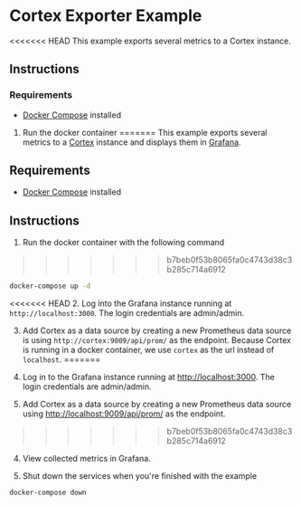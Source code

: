 # Cortex Exporter Example

<<<<<<< HEAD
This example exports several metrics to a Cortex instance.

## Instructions

### Requirements

- [Docker Compose](https://docs.docker.com/compose/) installed

1. Run the docker container
=======
This example exports several metrics to a [Cortex](https://cortexmetrics.io/) instance and displays
them in [Grafana](https://grafana.com/).

## Requirements

- [Docker Compose](https://docs.docker.com/compose/) installed

## Instructions

1. Run the docker container with the following command
>>>>>>> b7beb0f53b8065fa0c4743d38c3b285c714a6912

```bash
docker-compose up -d
```

<<<<<<< HEAD
2. Log into the Grafana instance running at `http://localhost:3000`. The login credentials are
   admin/admin.

3. Add Cortex as a data source by creating a new Prometheus data source is using
   `http://cortex:9009/api/prom/` as the endpoint. Because Cortex is running in a docker container,
   we use `cortex` as the url instead of `localhost`.
=======
2. Log in to the Grafana instance running at [http://localhost:3000](http://localhost:3000). The
   login credentials are admin/admin.

3. Add Cortex as a data source by creating a new Prometheus data source using
   [http://localhost:9009/api/prom/](http://localhost:9009/api/prom/) as the endpoint.
>>>>>>> b7beb0f53b8065fa0c4743d38c3b285c714a6912

4. View collected metrics in Grafana.

5. Shut down the services when you're finished with the example

```bash
docker-compose down
```
